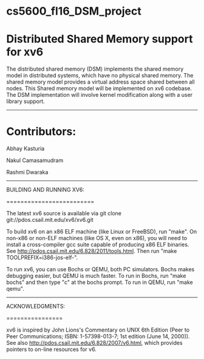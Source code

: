 # cs5600_fl16_DSM_project


Distributed Shared Memory support for xv6
=========================================

The distributed shared memory (DSM) implements the shared
memory model in distributed systems, which have no physical shared
memory. The shared memory model provides a virtual address space shared
between all nodes. This Shared memory model will be implemented on xv6 codebase.
The DSM implementation will involve kernel modification along with a user library support.

-------------------------------------------------------------------------------------------

Contributors:
=============

Abhay Kasturia

Nakul Camasamudram

Rashmi Dwaraka

-------------------------------------------------------------------------------------------


BUILDING AND RUNNING XV6:

=========================

The latest xv6 source is available via
git clone git://pdos.csail.mit.edu/xv6/xv6.git

To build xv6 on an x86 ELF machine (like Linux or FreeBSD), run "make".
On non-x86 or non-ELF machines (like OS X, even on x86), you will
need to install a cross-compiler gcc suite capable of producing x86 ELF
binaries.  See http://pdos.csail.mit.edu/6.828/2011/tools.html.
Then run "make TOOLPREFIX=i386-jos-elf-".

To run xv6, you can use Bochs or QEMU, both PC simulators.
Bochs makes debugging easier, but QEMU is much faster. 
To run in Bochs, run "make bochs" and then type "c" at the bochs prompt.
To run in QEMU, run "make qemu".

-------------------------------------------------------------------------------------------


ACKNOWLEDGMENTS:

================

xv6 is inspired by John Lions's Commentary on UNIX 6th Edition (Peer
to Peer Communications; ISBN: 1-57398-013-7; 1st edition (June 14,
2000)). See also http://pdos.csail.mit.edu/6.828/2007/v6.html, which
provides pointers to on-line resources for v6.
